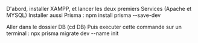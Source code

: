 D'abord, installer XAMPP, et lancer les deux premiers Services (Apache et MYSQL)
Installer aussi Prisma : npm install prisma --save-dev

Aller dans le dossier DB (cd DB)
Puis executer cette commande sur un terminal : npx prisma migrate dev --name init